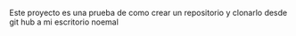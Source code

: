 
Este proyecto es una prueba de como crear un repositorio y clonarlo desde git hub a mi escritorio noemal


